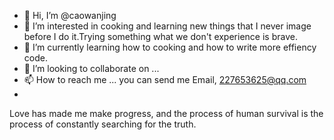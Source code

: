 - 👋 Hi, I’m @caowanjing
- 👀 I’m interested in cooking and learning new things that I never image before I do it.Trying something what we don't experience is brave.
- 🌱 I’m currently learning how to cooking and how to write more effiency code.
- 💞️ I’m looking to collaborate on ...
- 📫 How to reach me ... you can send me Email, 227653625@qq.com 
- 

Love has made me make progress, and the process of human survival is the process of constantly searching for the truth.
<!---
caowanjing-code/caowanjing-code is a ✨ special ✨ repository because its `README.md` (this file) appears on your GitHub profile.
You can click the Preview link to take a look at your changes.
--->
